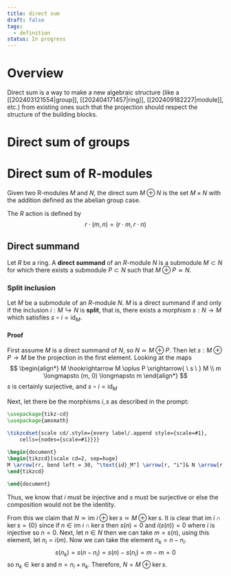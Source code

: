 ```yaml
---
title: direct sum
draft: false
tags:
  - definition
status: In progress
---
```

# Overview
Direct sum is a way to make a new algebraic structure (like a [[202403121554|group]], [[202404171457|ring]], [[202409182227|module]], etc.) from existing ones such that the projection should respect the structure of the building blocks. 


# Direct sum of groups
# Direct sum of R-modules
Given two R-modules $M$ and $N$, the direct sum $M \oplus N$ is the set $M \times N$ with the addition defined as the abelian group case. 

The $R$ action is defined by 
$$
r \cdot (m,n) = (r\cdot m, r\cdot n)
$$

## Direct summand
Let $R$ be a ring.
A **direct summand** of an $R$-module $N$ is a submodule $M \subset N$ for which there exists a submodule $P \subset N$ such that $M \oplus P \simeq N$.

### Split inclusion
Let $M$ be a submodule of an $R$-module $N$.
$M$ is a direct summand if and only if the inclusion $i: M \hookrightarrow N$ is **split**, that is, there exists a morphism $s: N \rightarrow M$ which satisfies $s \circ i = \text{id}_M$.

#### Proof
First assume $M$ is a direct summand of $N$, so $N \simeq M \oplus P$. 
Then let $s:M \oplus P \to M$ be the projection in the first element. 
Looking at the maps 
$$
\begin{align*}
M   \hookrightarrow M \oplus P \xrightarrow{ \ s \ } M \\
m \longmapsto (m, 0) \longmapsto m
\end{align*}
$$
$s$ is certainly surjective, and $s \circ i = \text{id}_M$

Next, let there be the morphisms $i, s$ as described in the prompt:
```tikz
\usepackage{tikz-cd}
\usepackage{amsmath}

\tikzcdset{scale cd/.style={every label/.append style={scale=#1},
    cells={nodes={scale=#1}}}}
	
\begin{document}
\begin{tikzcd}[scale cd=2, sep=huge]
M \arrow[rr, bend left = 30, "\text{id}_M"] \arrow[r, "i"]& N \arrow[r, "s"] & M \\
\end{tikzcd}

\end{document}
```

Thus, we know that $i$ must be injective and $s$ must be surjective or else the composition would not be the identity. 

From this we claim that $N \simeq \text{im} \ i \oplus \ker s \simeq M \oplus \ker s$. 
It is clear that $\text{im} \ i \cap \ker s = \{0\}$ since if $n \in \text{im} \ i \cap \ker s$ then $s(n) = 0$ and $i(s(n)) = 0$ where $i$ is injective so $n = 0$. 
Next, let $n \in N$ then we can take $m = s(n)$, using this element, let $n_i = i(m)$. 
Now we can take the element $n_k = n - n_i$. 
$$
s(n_k) = s(n - n_i) = s(n) - s(n_i) = m -m = 0
$$
so $n_k \in \ker s$ and $n = n_i + n_k$. 
Therefore, $N = M \oplus \ker s$. 
